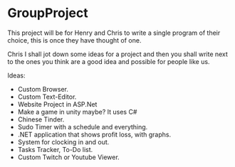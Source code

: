 # GroupProject
This project will be for Henry and Chris to write a single program of their choice, this is once they have thought of one.

Chris I shall jot down some ideas for a project and then you shall write next to the ones you think are a good idea and possible for people like us.

Ideas:
- Custom Browser.
- Custom Text-Editor.
- Website Project in ASP.Net
- Make a game in unity maybe? It uses C#
- Chinese Tinder.
- Sudo Timer with a schedule and everything.
- .NET application that shows profit loss, with graphs.
- System for clocking in and out.
- Tasks Tracker, To-Do list.
- Custom Twitch or Youtube Viewer.
